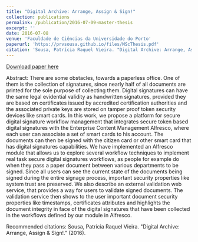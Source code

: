 ```yaml
---
title: "Digital Archive: Arrange, Assign & Sign!"
collection: publications
permalink: /publication/2016-07-09-master-thesis
excerpt: ''
date: 2016-07-08
venue: 'Faculdade de Ciências da Universidade do Porto'
paperurl: 'https://prvsousa.github.io/files/MScThesis.pdf'
citation: 'Sousa, Patrícia Raquel Vieira. "Digital Archive: Arrange, Assign & Sign!." (2016).'
---
```


[Download paper here](https://prvsousa.github.io/files/MScThesis.pdf)

Abstract:
There are some obstacles, towards a paperless office. One of them is the collection of signatures, since nearly half of all documents are printed for the sole purpose of collecting them. Digital signatures can have the same legal evidential validity as handwritten signatures, provided they are based on certificates issued by accredited certification authorities and the associated private keys are stored on tamper proof token security devices like smart cards. In this work, we propose a platform for secure digital signature workflow management that integrates secure token based digital signatures with the Enterprise Content Management Alfresco, where each user can associate a set of smart cards to his account. The documents can then be signed with the citizen card or other smart card that has digital signatures capabilities. We have implemented an Alfresco module that allows us to explore several workflow techniques to implement real task secure digital signatures workflows, as people for example do when they pass a paper document between various departments to be signed. Since all users can see the current state of the documents being signed during the entire signage process, important security properties like system trust are preserved. We also describe an external validation web service, that provides a way for users to validate signed documents. The validation service then shows to the user important document security properties like timestamps, certificates attributes and highlights the document integrity in face of the digital signatures that have been collected in the workflows defined by our module in Alfresco.

Recommended citations: Sousa, Patrícia Raquel Vieira. "Digital Archive: Arrange, Assign & Sign!." (2016).
